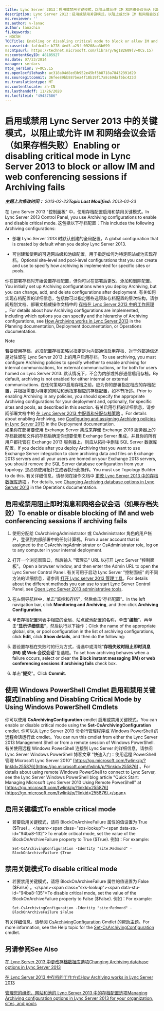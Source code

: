 ```yaml
---
title: Lync Server 2013：启用或禁用关键模式，以阻止或允许 IM 和网络会议会话（如果存档失败）
description: Lync Server 2013：启用或禁用关键模式，以阻止或允许 IM 和网络会议会话（如果存档失败）。
ms.reviewer: ''
ms.author: v-lanac
author: lanachin
f1.keywords:
- NOCSH
TOCTitle: Enabling or disabling critical mode to block or allow IM and web conferencing sessions if Archiving fails
ms:assetid: fafdcd2e-b778-4ed5-a25f-09208aa3b699
ms:mtpsurl: https://technet.microsoft.com/library/Gg182609(v=OCS.15)
ms:contentKeyID: 48185927
ms.date: 07/23/2014
manager: serdars
mtps_version: v=OCS.15
ms.openlocfilehash: ac318a04d8ed3b952e45bf5b8718a78432391d29
ms.sourcegitcommit: 36fee89bb887bea4f18b19f17a8c69daf5bc423d
ms.translationtype: MT
ms.contentlocale: zh-CN
ms.lasthandoff: 11/26/2020
ms.locfileid: "49437586"
---
```

# <a name="enabling-or-disabling-critical-mode-in-lync-server-2013-to-block-or-allow-im-and-web-conferencing-sessions-if-archiving-fails"></a><span data-ttu-id="94ba8-103">启用或禁用 Lync Server 2013 中的关键模式，以阻止或允许 IM 和网络会议会话（如果存档失败）</span><span class="sxs-lookup"><span data-stu-id="94ba8-103">Enabling or disabling critical mode in Lync Server 2013 to block or allow IM and web conferencing sessions if Archiving fails</span></span>

<div data-xmlns="http://www.w3.org/1999/xhtml">

<div class="topic" data-xmlns="http://www.w3.org/1999/xhtml" data-msxsl="urn:schemas-microsoft-com:xslt" data-cs="https://msdn.microsoft.com/">

<div data-asp="https://msdn2.microsoft.com/asp">



</div>

<div id="mainSection">

<div id="mainBody"><span data-ttu-id="94ba8-104">

<span> </span></span><span class="sxs-lookup"><span data-stu-id="94ba8-104">

<span> </span></span></span>

<span data-ttu-id="94ba8-105">_**主题上次修改时间：** 2013-02-23_</span><span class="sxs-lookup"><span data-stu-id="94ba8-105">_**Topic Last Modified:** 2013-02-23_</span></span>

<span data-ttu-id="94ba8-106">在 Lync Server 2013 "控制面板" 中，使用存档配置启用和禁用关键模式。</span><span class="sxs-lookup"><span data-stu-id="94ba8-106">In Lync Server 2013 Control Panel, you use Archiving configurations to enable and disable critical mode.</span></span> <span data-ttu-id="94ba8-107">这包括以下存档配置：</span><span class="sxs-lookup"><span data-stu-id="94ba8-107">This includes the following Archiving configurations:</span></span>

  - <span data-ttu-id="94ba8-108">部署 Lync Server 2013 时默认创建的全局配置。</span><span class="sxs-lookup"><span data-stu-id="94ba8-108">A global configuration that is created by default when you deploy Lync Server 2013.</span></span>

  - <span data-ttu-id="94ba8-109">可创建和使用的可选网站级和池级配置，用于指定如何为特定网站或池实现存档。</span><span class="sxs-lookup"><span data-stu-id="94ba8-109">Optional site-level and pool-level configurations that you can create and use to specify how archiving is implemented for specific sites or pools.</span></span>

<span data-ttu-id="94ba8-110">你在部署存档时开始设置存档配置，但你可以在部署后更改、添加和删除配置。</span><span class="sxs-lookup"><span data-stu-id="94ba8-110">You initially set up Archiving configurations when you deploy Archiving, but you can change, add, and delete configurations after deployment.</span></span> <span data-ttu-id="94ba8-111">有关如何实现存档配置的详细信息，包括你可以指定哪些选项和存档配置的层次结构，请参阅规划文档、部署文档或操作文档中的 [存档在 Lync Server 2013 中的工作原理](lync-server-2013-how-archiving-works.md) 。</span><span class="sxs-lookup"><span data-stu-id="94ba8-111">For details about how Archiving configurations are implemented, including which options you can specify and the hierarchy of Archiving configurations, see [How Archiving works in Lync Server 2013](lync-server-2013-how-archiving-works.md) in the Planning documentation, Deployment documentation, or Operations documentation.</span></span>

<div>


> [!NOTE]  
> <span data-ttu-id="94ba8-112">若要使用存档，必须配置存档策略以指定是为内部通信启用存档、对于外部通信还是对驻留在 Lync Server 2013 上的用户启用存档。</span><span class="sxs-lookup"><span data-stu-id="94ba8-112">To use archiving, you must configure Archiving policies to specify whether to enable archiving for internal communications, for external communications, or for both for users homed on Lync Server 2013.</span></span> <span data-ttu-id="94ba8-113">默认情况下，不会为内部或外部通信启用存档。</span><span class="sxs-lookup"><span data-stu-id="94ba8-113">By default, archiving is not enabled for either internal or external communications.</span></span> <span data-ttu-id="94ba8-114">在任何策略中启用存档之前，应为你的部署指定相应的存档配置，并根据需要为特定的网站和池指定相应的存档配置，如本节所述。</span><span class="sxs-lookup"><span data-stu-id="94ba8-114">Prior to enabling Archiving in any policies, you should specify the appropriate Archiving configurations for your deployment and, optionally, for specific sites and pools, as described in this section.</span></span> <span data-ttu-id="94ba8-115">有关启用存档的详细信息，请参阅部署文档中的 <A href="lync-server-2013-configuring-and-assigning-archiving-policies.md">在 Lync Server 2013 中配置和分配存档策略</A> 。</span><span class="sxs-lookup"><span data-stu-id="94ba8-115">For details about enabling Archiving, see <A href="lync-server-2013-configuring-and-assigning-archiving-policies.md">Configuring and assigning Archiving policies in Lync Server 2013</A> in the Deployment documentation.</span></span><BR><span data-ttu-id="94ba8-116">如果你在部署要使用 Exchange Server 集成来存储 Exchange 2013 服务器上的存档数据和文件的存档后确定你想要使用 Exchange Server 集成，并且你的所有用户都托管在 Exchange 2013 服务器上，则应从拓扑中删除 SQL Server 数据库配置。</span><span class="sxs-lookup"><span data-stu-id="94ba8-116">If you decide after you deploy Archiving that you want to use Exchange Server integration to store archiving data and files on Exchange 2013 servers and all your users are homed on your Exchange 2013 servers, you should remove the SQL Server database configuration from your topology.</span></span> <span data-ttu-id="94ba8-117">您必须使用拓扑生成器执行此操作。</span><span class="sxs-lookup"><span data-stu-id="94ba8-117">You must use Topology Builder to do this.</span></span> <span data-ttu-id="94ba8-118">有关详细信息，请参阅在操作文档中 <A href="lync-server-2013-changing-archiving-database-options.md">更改 Lync Server 2013 中的存档数据库选项</A> 。</span><span class="sxs-lookup"><span data-stu-id="94ba8-118">For details, see <A href="lync-server-2013-changing-archiving-database-options.md">Changing Archiving database options in Lync Server 2013</A> in the Operations documentation.</span></span>



</div>

<div>

## <a name="to-enable-or-disable-blocking-of-im-and-web-conferencing-sessions-if-archiving-fails"></a><span data-ttu-id="94ba8-119">启用或禁用阻止即时消息和网络会议会话（如果存档失败）</span><span class="sxs-lookup"><span data-stu-id="94ba8-119">To enable or disable blocking of IM and web conferencing sessions if archiving fails</span></span>

1.  <span data-ttu-id="94ba8-120">使用分配给 CsArchivingAdministrator 或 CsAdministrator 角色的用户帐户，登录到内部部署中的任何计算机。</span><span class="sxs-lookup"><span data-stu-id="94ba8-120">From a user account that is assigned to the CsArchivingAdministrator or CsAdministrator role, log on to any computer in your internal deployment.</span></span>

2.  <span data-ttu-id="94ba8-121">打开一个浏览器窗口，然后输入 "管理员" URL 以打开 Lync Server "控制面板"。</span><span class="sxs-lookup"><span data-stu-id="94ba8-121">Open a browser window, and then enter the Admin URL to open the Lync Server Control Panel.</span></span> <span data-ttu-id="94ba8-122">有关可用于启动 Lync Server "控制面板" 的不同方法的详细信息，请参阅 [打开 Lync server 2013 管理工具](lync-server-2013-open-lync-server-administrative-tools.md)。</span><span class="sxs-lookup"><span data-stu-id="94ba8-122">For details about the different methods you can use to start Lync Server Control Panel, see [Open Lync Server 2013 administrative tools](lync-server-2013-open-lync-server-administrative-tools.md).</span></span>

3.  <span data-ttu-id="94ba8-123">在左侧导航栏中，单击“监控和存档”，然后单击“存档配置”。</span><span class="sxs-lookup"><span data-stu-id="94ba8-123">In the left navigation bar, click **Monitoring and Archiving**, and then click **Archiving Configuration**.</span></span>

4.  <span data-ttu-id="94ba8-124">单击存档配置列表中相应的全局、站点或池配置的名称，单击“**编辑**”，再单击“**显示详细信息**”，然后执行以下操作：</span><span class="sxs-lookup"><span data-stu-id="94ba8-124">Click the name of the appropriate global, site, or pool configuration in the list of archiving configurations, click **Edit**, click **Show details**, and then do the following:</span></span>

5.  <span data-ttu-id="94ba8-125">要设置存档在失败时的行为方式，请选中或清除“**存档失败时阻止即时消息 (IM) 或 Web 会议会话**”复选框。</span><span class="sxs-lookup"><span data-stu-id="94ba8-125">To set how archiving behaves when a failure occurs, select or clear the **Block instant messaging (IM) or web conferencing sessions if archiving fails** check box.</span></span>

6.  <span data-ttu-id="94ba8-126">单击“**提交**”。</span><span class="sxs-lookup"><span data-stu-id="94ba8-126">Click **Commit**.</span></span>

</div>

<div>

## <a name="enabling-and-disabling-critical-mode-by-using-windows-powershell-cmdlets"></a><span data-ttu-id="94ba8-127">使用 Windows PowerShell Cmdlet 启用和禁用关键模式</span><span class="sxs-lookup"><span data-stu-id="94ba8-127">Enabling and Disabling Critical Mode by Using Windows PowerShell Cmdlets</span></span>

<span data-ttu-id="94ba8-128">你可以使用 **CsArchivingConfiguration** cmdlet 启用或禁用关键模式。</span><span class="sxs-lookup"><span data-stu-id="94ba8-128">You can enable or disable critical mode using the **Set-CsArchivingConfiguration** cmdlet.</span></span> <span data-ttu-id="94ba8-129">你可以从 Lync Server 2013 命令行管理程序或 Windows PowerShell 的远程会话运行此 cmdlet。</span><span class="sxs-lookup"><span data-stu-id="94ba8-129">You can run this cmdlet from either the Lync Server 2013 Management Shell or from a remote session of Windows PowerShell.</span></span> <span data-ttu-id="94ba8-130">有关使用远程 Windows PowerShell 连接到 Lync Server 的详细信息，请参阅 Lync Server Windows PowerShell 博客文章 "快速入门：使用远程 PowerShell 管理 Microsoft Lync Server 2010" [https://go.microsoft.com/fwlink/p/?linkId=255876](https://go.microsoft.com/fwlink/p/?linkid=255876) 。</span><span class="sxs-lookup"><span data-stu-id="94ba8-130">For details about using remote Windows PowerShell to connect to Lync Server, see the Lync Server Windows PowerShell blog article "Quick Start: Managing Microsoft Lync Server 2010 Using Remote PowerShell" at [https://go.microsoft.com/fwlink/p/?linkId=255876](https://go.microsoft.com/fwlink/p/?linkid=255876).</span></span>

<div>

## <a name="to-enable-critical-mode"></a><span data-ttu-id="94ba8-131">启用关键模式</span><span class="sxs-lookup"><span data-stu-id="94ba8-131">To enable critical mode</span></span>

  - <span data-ttu-id="94ba8-132">若要启用关键模式，请将 BlockOnArchiveFailure 属性的值设置为 True ($True) 。</span><span class="sxs-lookup"><span data-stu-id="94ba8-132">To enable critical mode, set the value of the BlockOnArchiveFailure property to True ($True).</span></span> <span data-ttu-id="94ba8-133">例如：</span><span class="sxs-lookup"><span data-stu-id="94ba8-133">For example:</span></span>
    
        Set-CsArchivingConfiguration -Identity "site:Redmond" -BlockOnArchiveFailure $True

</div>

<div>

## <a name="to-disable-critical-mode"></a><span data-ttu-id="94ba8-134">禁用关键模式</span><span class="sxs-lookup"><span data-stu-id="94ba8-134">To disable critical mode</span></span>

  - <span data-ttu-id="94ba8-135">若要禁用关键模式，请将 BlockOnArchiveFailure 属性的值设置为 False ($False) 。</span><span class="sxs-lookup"><span data-stu-id="94ba8-135">To disable critical mode, set the value of the BlockOnArchiveFailure property to False ($False).</span></span> <span data-ttu-id="94ba8-136">例如：</span><span class="sxs-lookup"><span data-stu-id="94ba8-136">For example:</span></span>
    
        Set-CsArchivingConfiguration -Identity "site:Redmond" -BlockOnArchiveFailure $False

</div>

<span data-ttu-id="94ba8-137">有关详细信息，请参阅 [CsArchivingConfiguration](https://docs.microsoft.com/powershell/module/skype/Set-CsArchivingConfiguration) Cmdlet 的帮助主题。</span><span class="sxs-lookup"><span data-stu-id="94ba8-137">For more information, see the Help topic for the [Set-CsArchivingConfiguration](https://docs.microsoft.com/powershell/module/skype/Set-CsArchivingConfiguration) cmdlet.</span></span>

</div>

<div>

## <a name="see-also"></a><span data-ttu-id="94ba8-138">另请参阅</span><span class="sxs-lookup"><span data-stu-id="94ba8-138">See Also</span></span>


[<span data-ttu-id="94ba8-139">在 Lync Server 2013 中更改存档数据库选项</span><span class="sxs-lookup"><span data-stu-id="94ba8-139">Changing Archiving database options in Lync Server 2013</span></span>](lync-server-2013-changing-archiving-database-options.md)  


[<span data-ttu-id="94ba8-140">在 Lync Server 2013 中存档的工作方式</span><span class="sxs-lookup"><span data-stu-id="94ba8-140">How Archiving works in Lync Server 2013</span></span>](lync-server-2013-how-archiving-works.md)  


[<span data-ttu-id="94ba8-141">管理您的组织、网站和池的 Lync Server 2013 中的存档配置选项</span><span class="sxs-lookup"><span data-stu-id="94ba8-141">Managing Archiving configuration options in Lync Server 2013 for your organization, sites, and pools</span></span>](lync-server-2013-managing-archiving-configuration-options-for-your-organization-sites-and-pools.md)  
  

<span data-ttu-id="94ba8-142"></div>

</div>

<span> </span>

</div>

</div>

</span><span class="sxs-lookup"><span data-stu-id="94ba8-142"></div>

</div>

<span> </span>

</div>

</div>

</span></span></div>

